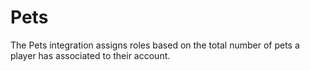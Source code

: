 # Pets

The Pets integration assigns roles based on the total number of pets a player has associated to their account.
